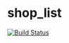 # shop_list
[![Build Status](https://travis-ci.org/ruganda/shop_list.svg?branch=master)](https://travis-ci.org/ruganda/shop_list)
